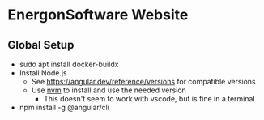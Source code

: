 # EnergonSoftware Website

## Global Setup

* sudo apt install docker-buildx
* Install Node.js
  * See https://angular.dev/reference/versions for compatible versions
  * Use [nvm](https://github.com/nvm-sh/nvm) to install and use the needed version
    * This doesn't seem to work with vscode, but is fine in a terminal
* npm install -g @angular/cli
